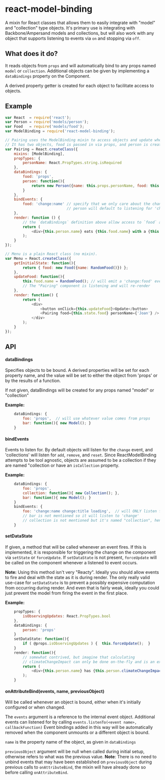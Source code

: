# react-model-binding

A mixin for React classes that allows them to easily integrate with "model" and "collection" type objects. It's primary use is integrating with Backbone/Ampersand models and collections, but will also work with any object that supports listening to events via `on` and stopping via `off`.

## What does it do?

It reads objects from `props` and will automatically bind to any props named `model` or `collection`.  Additional objects can be given by implementing a `dataBindings` property on the Component.

A derived property getter is created for each object to facilitate access to objects.

## Example

```javascript
var React  = require('react');
var Person = require('models/person');
var Food   = require('models/food');
var ModelBinding = require('react-model-binding');

// Pairing uses the ModelBinding mixin to access objects and update when they emit events
// It has two objects, food is passed in via props, and person is created when the mixin is initialized
var Pairing = React.createClass({
    mixins: [ModelBinding],
    propTypes: {
        personName: React.PropTypes.string.isRequired
    },
    dataBindings: {
        food: 'props',
        person: function(){
            return new Person({name: this.props.personName, food: this.props.food});
        }
    },
    bindEvents: {
        food: 'change:name' // specify that we only care about the change:name event
                            // person will default to listening for 'change'
    },
    render: function () {
        // the `dataBindings` definition above allow access to `food` and `person` from `this`
        return (
            <div>{this.person.name} eats {this.food.name} with a {this.person.utensil}</div>
        );
    }
});

// Menu is a plain React class (no mixin).
var Menu = React.createClass({
    getInitialState: function(){
        return { food: new Food({name: RandomFood()}) };
    },
    updateFood: function(){
        this.food.name = RandomFood(); // will emit a 'change:food' event
        // The "Pairing" component is listening and will re-render
    },
    render: function() {
        return (
            <div>
                <button onClick={this.updateFood}>Update</button>
                <Pairing food={this.state.food} personName={'Joan'} />
            </div>
        );
    }
});
```


## API

#### dataBindings

Specifies objects to be bound. A derived properties will be set for each property name, and the value will be set to either the object from 'props' or by the results of a function.

If not given, dataBindings will be created for any props named "model" or "collection"

**Example:**
```javascript
    dataBindings: {
        foo: 'props',  // will use whatever value comes from props
        bar: function(){ new Model(); }
    }
```

#### bindEvents

Events to listen for.  By default objects will listen for the `change` event, and 'collections' will listen for `add`, `remove`, and `reset`.  Since ReactModelBinding attempts to be tool agnostic, objects are assumed to be a collection if they are named "collection or have an `isCollection` property.

**Example:**
```javascript
    dataBindings: {
        foo: 'props',
        collection: function(){ new Collection(); },
        bar: function(){ new Model(); }
    }
    bindEvents: {
        foo: 'change:name change:title loading',  // will ONLY listen for changes to name & title, and the "loading" event
        // bar is not mentioned so it will listen to 'change'
        // collection is not mentioned but it's named "collection", hence it will listen to `add remove reset`
    }
```

#### setDataState

If given, a method that will be called whenever an event fires.  If this is implemented, it is responsible for triggering the change on the component via `setState` or `forceUpdate`.  If `setDataState` is not present, `forceUpdate` will be called on the component whenever a listened to event occurs.

 **Note:**  Using this method isn't very "Reacty". Ideally you should allow events to fire and deal with the state as it is during render.   The only really valid use-case for `setDataState` is to prevent a possibly expensive computation from occurring during render.  And even that is fairly weak, ideally you could just prevent the model from firing the event in the first place.


**Example:**
```javascript
    propTypes: {
        isObservingUpdates: React.PropTypes.bool
    },
    dataBindings: {
        person: 'props'
    }
    setDataState: function(){
        if ( @props.isObservingUpdates ) {  this.forceUpdate();  }
    }
    render: function(){
        // somewhat contrived, but imagine that calculating
        // climateChangeImpact can only be done on-the-fly and is an expensive computation
        return (
            <div>{this.person.name} has {this.person.climateChangeImpact()} impact</div>
        );
    }

```

#### onAttributeBind(events, name, previousObject)

Will be called whenever an object is bound, either when it's initially configured or when changed.

The `events` argument is a reference to the internal event object.  Additional events can listened for by calling `events.listenTo(<event name>, callbackFunction)`   Event bindings added in this way will be automatically removed when the component unmounts or a different object is bound.

`name` is the property name of the object, as given in `dataBindings`

`previousObject` argument will be null when called during initial setup, otherwise refers to what was the previous value.  **Note**: There is no need to unbind events that may have been established on `previousObject` during previous calls to `onAttributeBind`, the mixin will have already done so before calling `onAttributeBind`.
